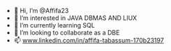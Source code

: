 - 👋 Hi, I’m @Affifa23
- 👀 I’m interested in JAVA DBMAS AND LIUX
- 🌱 I’m currently learning SQL
- 💞️ I’m looking to collaborate as a DBE
- 📫 www.linkedin.com/in/affifa-tabassum-170b23197

<!---
Affifa23/Affifa23 is a ✨ special ✨ repository because its `README.md` (this file) appears on your GitHub profile.
You can click the Preview link to take a look at your changes.
--->
